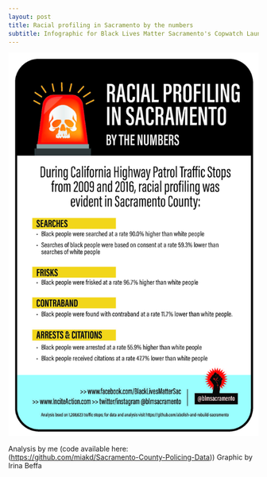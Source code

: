 ```yaml
---
layout: post
title: Racial profiling in Sacramento by the numbers
subtitle: Infographic for Black Lives Matter Sacramento's Copwatch Launch
---
```


![](/img/TrafficStop.jpg)

Analysis by me (code available here: (https://github.com/miakd/Sacramento-County-Policing-Data))
Graphic by Irina Beffa
